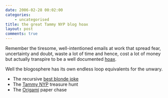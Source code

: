 ```yaml
---
date: 2006-02-28 00:02:00
categories:
    - uncategorised
title: the great Tammy NYP blog hoax
layout: post
comments: true
---
```

Remember the tiresome, well-intentioned emails at work that spread fear,
uncertainty and doubt, waste a lot of time and hence, cost a lot of
money but actually transpire to be a well documented
[hoax](http://securityresponse.symantec.com/avcenter/venc/data/olympic.torch.hoax.html).

Well the blogosphere has its own endless loop equivalents for the
unwary.

-   The recursive [best blonde joke](http://scobleizer.wordpress.com/2006/01/18/the-best-blonde-joke)
-   The [Tammy NYP](http://kevinhenrikson.com/2006/02/26/best-of-tammy-nyp/)
    treasure hunt
-   The
    [Origami](http://blog.seattlepi.nwsource.com/microsoft/archives/101700.asp?source=rss)
    paper chase

